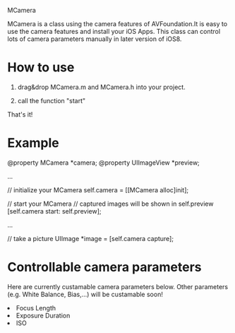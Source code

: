 MCamera

MCamera is a class using the camera features of AVFoundation.It is easy to use the camera features and install your iOS Apps.
This class can control lots of camera parameters manually in later version of iOS8.

# How to use

1. drag&drop MCamera.m and MCamera.h into your project.

2. call the function "start"

That's it!


# Example

@property MCamera *camera;
@property UIImageView *preview;

...

// initialize your MCamera
self.camera = [[MCamera alloc]init];

// start your MCamera
// captured images will be shown in self.preview
[self.camera start: self.preview];

...

// take a picture
UIImage *image = [self.camera capture];


# Controllable camera parameters

Here are currently custamable camera parameters below.
Other parameters (e.g. White Balance, Bias,...) will be custamable soon!

<li>Focus Length</li>
<li>Exposure Duration</li>
<li>ISO</li>